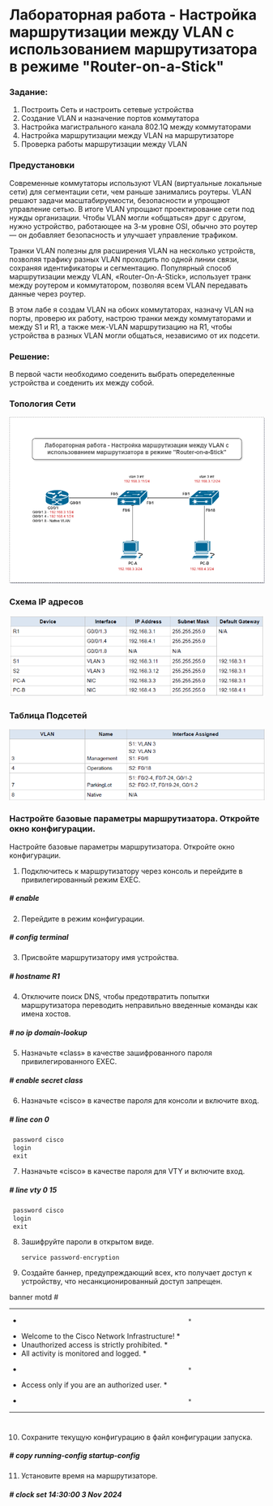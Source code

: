 # Лабораторная работа - Настройка маршрутизации между VLAN с использованием маршрутизатора в режиме "Router-on-a-Stick"


### Задание:

 1. Построить Сеть и настроить сетевые устройства
 2. Создание VLAN и назначение портов коммутатора
 3. Настройка магистрального канала 802.1Q между коммутаторами
 4. Настройка маршрутизации между VLAN на маршрутизаторе
 5. Проверка работы маршрутизации между VLAN

### Предустановки

Современные коммутаторы используют VLAN (виртуальные локальные сети) для сегментации сети, чем раньше занимались роутеры. VLAN решают задачи масштабируемости, безопасности и упрощают управление сетью. В итоге VLAN упрощают проектирование сети под нужды организации. Чтобы VLAN могли «общаться» друг с другом, нужно устройство, работающее на 3-м уровне OSI, обычно это роутер — он добавляет безопасность и улучшает управление трафиком.

Транки VLAN полезны для расширения VLAN на несколько устройств, позволяя трафику разных VLAN проходить по одной линии связи, сохраняя идентификаторы и сегментацию. Популярный способ маршрутизации между VLAN, «Router-On-A-Stick», использует транк между роутером и коммутатором, позволяя всем VLAN передавать данные через роутер.

В этом лабе я создам VLAN на обоих коммутаторах, назначу VLAN на порты, проверю их работу, настрою транки между коммутаторами и между S1 и R1, а также меж-VLAN маршрутизацию на R1, чтобы устройства в разных VLAN могли общаться, независимо от их подсети.

### Решение:

В первой части необходимо соеденить выбрать опеределенные устройства и соеденить их между собой.

### Топология Сети
![topology](lab_003_tpology.png)

### Схема IP адресов
![ip addressing scheme](lab_003_addressing_scheme.png)

### Таблица Подсетей

![vlans](lab_003_vlans.png)

### Настройте базовые параметры маршрутизатора. Откройте окно конфигурации.

Настройте базовые параметры маршрутизатора. Откройте окно конфигурации.

1. Подключитесь к маршрутизатору через консоль и перейдите в привилегированный режим EXEC. 

  ##### \# enable

2. Перейдите в режим конфигурации. 

  ##### \# config terminal 

3. Присвойте маршрутизатору имя устройства. 

  ##### \# hostname R1

4. Отключите поиск DNS, чтобы предотвратить попытки маршрутизатора переводить неправильно введенные команды как имена хостов. 

  ##### \# no ip domain-lookup

5. Назначьте «class» в качестве зашифрованного пароля привилегированного EXEC. 

  ##### \# enable secret class

6. Назначьте «cisco» в качестве пароля для консоли и включите вход. 

  ##### \# line con 0            
     password cisco        
     login
     exit

7. Назначьте «cisco» в качестве пароля для VTY и включите вход. 

  ##### \# line vty 0 15
     password cisco
     login
     exit

8. Зашифруйте пароли в открытом виде. 

       service password-encryption

9. Создайте баннер, предупреждающий всех, кто получает доступ к устройству, что несанкционированный доступ запрещен. 

banner motd #
*****************************************************
*                                                   *
*   Welcome to the Cisco Network Infrastructure!    *
*   Unauthorized access is strictly prohibited.     *
*   All activity is monitored and logged.           *
*                                                   *
*   Access only if you are an authorized user.      *
*                                                   *
*****************************************************
#

10. Сохраните текущую конфигурацию в файл конфигурации запуска. 

  ##### \# copy running-config startup-config

11. Установите время на маршрутизаторе.

  ##### \# clock set 14:30:00 3 Nov 2024 


